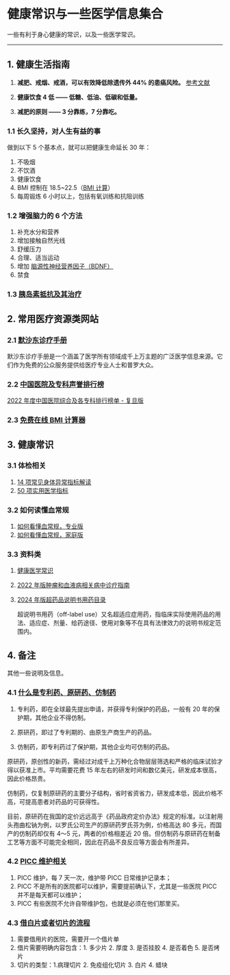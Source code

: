 # 健康常识与一些医学信息集合

一些有利于身心健康的常识，以及一些医学常识。

----

## 1. 健康生活指南

1. **减肥、戒烟、戒酒，可以有效降低除遗传外 44% 的患癌风险。** [参考文献](/文献资料/PIIS0140673622014386.pdf)

2. **健康饮食 4 低 —— 低糖、低油、低碳和低量。**

3. **减肥的原则 —— 3 分靠练，7 分靠吃。**

### 1.1 长久坚持，对人生有益的事

做到以下 5 个基本点，就可以把健康生命延长 30 年：

1. 不吸烟
2. 不饮酒
3. 健康饮食
4. BMI 控制在 18.5~22.5（[BMI 计算](https://cn.onlinebmicalculator.com/)）
5. 每周锻炼 6 小时以上，包括有氧训练和抗阻训练

### 1.2 增强脑力的 6 个方法

1. 补充水分和营养
2. 增加接触自然光线
3. 舒缓压力
4. 合理、适当运动
5. 增加 [脑源性神经营养因子（BDNF）](/提升BDND的实用技巧.md)
6. 禁食

### 1.3 [胰岛素抵抗及其治疗](/胰岛素抵抗-胰岛素抵抗及治疗.md)

## 2. 常用医疗资源类网站

### 2.1 [默沙东诊疗手册](https://www.msdmanuals.cn/)

默沙东诊疗手册是一个涵盖了医学所有领域成千上万主题的广泛医学信息来源。它们作为免费的公众服务提供给医疗专业人士和普罗大众。

### 2.2 [中国医院及专科声誉排行榜](https://rank.cn-healthcare.com/fudan/national-general)

[2022 年度中国医院综合及各专科排行榜单 - 复旦版](/复旦版《2022年度中国医院综合及各专科排行榜》.pdf)

### 2.3 [免费在线 BMI 计算器](https://cn.onlinebmicalculator.com/)

## 3. 健康常识

### 3.1 体检相关

1. [14 项常见身体异常指标解读](/体检-14项常见身体异常指标解读.md)
2. [50 项实用医学指标](/体检-50项实用医学指标.md)

### 3.2 如何读懂血常规

1. [如何看懂血常规，专业版](/血常规-血常规报告单解读-详细版.md)
2. [如何看懂血常规，家庭版](/血常规-血常规报告单解读-简单版.md)

### 3.3 资料类

1. [健康医学常识](/健康医学常识)
2. [2022 年版肿瘤和血液病相关病中诊疗指南](/2022版肿瘤和血液病相关病种诊疗指南)
3. [2024 年版超药品说明书用药目录](/超药品说明书用药目录（2024年版）.xlsx)

   超说明书用药（off-label use）又名超适应症用药，指临床实际使用药品的用法、适应症、剂量、给药途径、使用对象等不在具有法律效力的说明书规定范围内。

## 4. 备注

其他一些说明及信息。

### 4.1 [什么是专利药、原研药、仿制药](/文献资料/原研药和仿制药的区别.md)

1. 专利药，即在全球最先提出申请，并获得专利保护的药品，一般有 20 年的保护期，其他企业不得仿制。

2. 原研药，即过了专利期的、由原生产商生产的药品。

3. 仿制药，即专利药过了保护期，其他企业均可仿制的药品。

原研药，原创性的新药，需经过对成千上万种化合物层层筛选和严格的临床试验才得以获准上市。平均需要花费 15 年左右的研发时间和数亿美元，研发成本很高，因此价格昂贵。

仿制药，仅复制原研药的主要分子结构，省时省资省力，研发成本低，因此价格不高，可提高患者对药品的可获得性。

目前，原研药在我国的定价远远高于《药品政府定价办法》规定的标准。以注射用头孢曲松钠为例，以罗氏公司生产的原研药罗氏芬为例，价格高达 80 多元，而国产的仿制药却仅有 4～5 元，两者的价格相差近 20 倍。但仿制药与原研药在制备工艺等方面不可能完全相同，因此在药品不良反应等方面会有所差异。

### 4.2 [PICC 维护相关](/PICC置管后的家庭维护（家庭版）.pdf)

1. PICC 维护，每 7 天一次，维护带 PICC 日常维护记录本；
2. PICC 不是所有的医院都可以维护，需要提前确认下，尤其是一些医院 PICC 并不是每天都可以维护；
3. PICC 有些医院不允许自带维护包，也就是必须在他们那里买。

### 4.3 [借白片或者切片的流程](/病理分析-病理借片分清楚蜡块白片和切片.pdf)

1. 需要借用片的医院，需要开一个借片单
2. 借片需要明确内容包含：1. 多少片 2. 厚度 3. 是否挂胶 4. 是否着色 5. 是否烤片
3. 切片的类型：1.病理切片 2. 免疫组化切片 3. 白片 4. 蜡块
